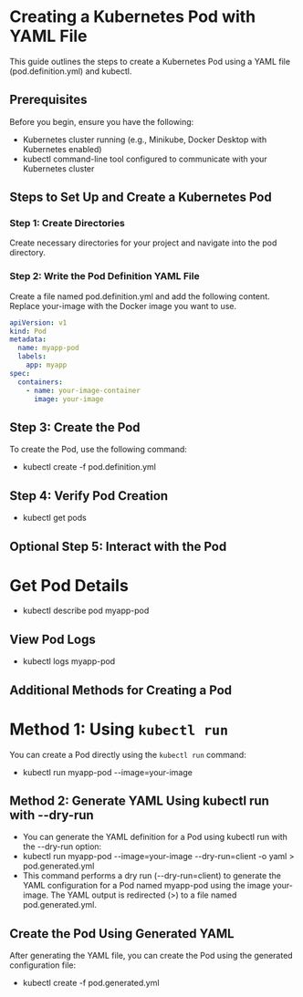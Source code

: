  # Creating a Kubernetes Pod with YAML File

This guide outlines the steps to create a Kubernetes Pod using a YAML file (pod.definition.yml) and kubectl.

## Prerequisites

Before you begin, ensure you have the following:
- Kubernetes cluster running (e.g., Minikube, Docker Desktop with Kubernetes enabled)
- kubectl command-line tool configured to communicate with your Kubernetes cluster

## Steps to Set Up and Create a Kubernetes Pod

### Step 1: Create Directories

Create necessary directories for your project and navigate into the pod directory.

### Step 2: Write the Pod Definition YAML File

Create a file named pod.definition.yml and add the following content. Replace your-image with the Docker image you want to use.


```yaml
apiVersion: v1
kind: Pod
metadata:
  name: myapp-pod
  labels:
    app: myapp
spec:
  containers:
    - name: your-image-container
      image: your-image
```


## Step 3: Create the Pod

To create the Pod, use the following command:
- kubectl create -f pod.definition.yml

## Step 4: Verify Pod Creation
- kubectl get pods

## Optional Step 5: Interact with the Pod
# Get Pod Details
- kubectl describe pod myapp-pod

## View Pod Logs
- kubectl logs myapp-pod

## Additional Methods for Creating a Pod

# Method 1: Using `kubectl run`

You can create a Pod directly using the `kubectl run` command:

- kubectl run myapp-pod --image=your-image

## Method 2: Generate YAML Using kubectl run with --dry-run
- You can generate the YAML definition for a Pod using kubectl run with the --dry-run option:
- kubectl run myapp-pod --image=your-image --dry-run=client -o yaml > pod.generated.yml
- This command performs a dry run (--dry-run=client) to generate the YAML configuration for a Pod named myapp-pod using the image your-image. The YAML output is redirected (>) to a file named pod.generated.yml.

## Create the Pod Using Generated YAML
After generating the YAML file, you can create the Pod using the generated configuration file:
- kubectl create -f pod.generated.yml



